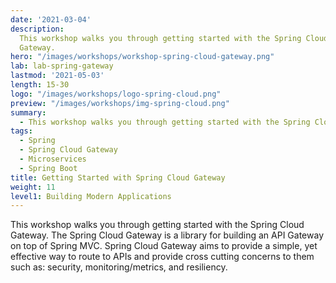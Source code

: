```yaml
---
date: '2021-03-04'
description:
  This workshop walks you through getting started with the Spring Cloud
  Gateway.
hero: "/images/workshops/workshop-spring-cloud-gateway.png"
lab: lab-spring-gateway
lastmod: '2021-05-03'
length: 15-30
logo: "/images/workshops/logo-spring-cloud.png"
preview: "/images/workshops/img-spring-cloud.png"
summary:
  - This workshop walks you through getting started with the Spring Cloud Gateway.
tags:
  - Spring
  - Spring Cloud Gateway
  - Microservices
  - Spring Boot
title: Getting Started with Spring Cloud Gateway
weight: 11
level1: Building Modern Applications
---
```


This workshop walks you through getting started with the Spring Cloud Gateway. The Spring Cloud Gateway is a library for building an API Gateway on top of Spring MVC. Spring Cloud Gateway aims to provide a simple, yet effective way to route to APIs and provide cross cutting concerns to them such as: security, monitoring/metrics, and resiliency.
